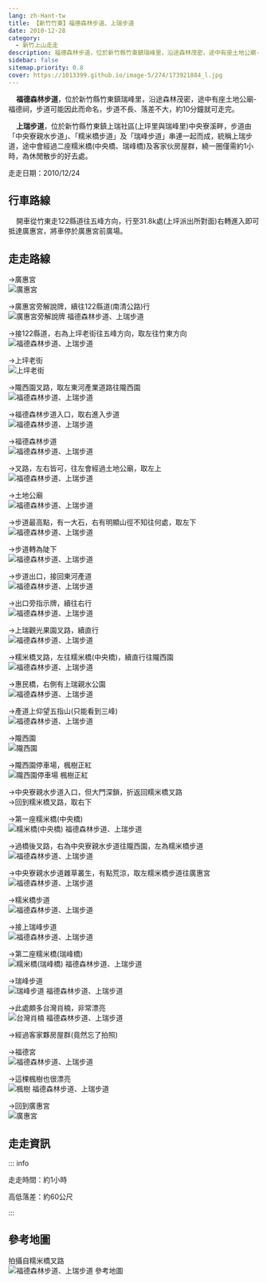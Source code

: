 ```yaml
---
lang: zh-Hant-tw
title: 【新竹竹東】福德森林步道、上瑞步道
date: 2010-12-28
category: 
  - 新竹上山走走
description: 福德森林步道，位於新竹縣竹東鎮瑞峰里，沿途森林茂密，途中有座土地公廟-福德祠，步道可能因此而命名，步道不長、落差不大，約10分鐘就可走完。 上瑞步道，位於新竹縣竹東鎮上瑞社區(上坪里與瑞峰里)中央寮溪畔，步道由「中央寮親水步道」、「糯米橋步道」及「瑞峰步道」串連一起而成，統稱上瑞步道，途中會經過二座糯米橋(中央橋、瑞峰橋)及客家伙房屋群，繞一圈僅需約1小時，為休閒散步的好去處。
sidebar: false
sitemap.priority: 0.8
cover: https://1013399.github.io/image-5/274/173921884_l.jpg
---
```


    **福德森林步道**，位於新竹縣竹東鎮瑞峰里，沿途森林茂密，途中有座土地公廟-福德祠，步道可能因此而命名，步道不長、落差不大，約10分鐘就可走完。  

    **上瑞步道**，位於新竹縣竹東鎮上瑞社區(上坪里與瑞峰里)中央寮溪畔，步道由「中央寮親水步道」、「糯米橋步道」及「瑞峰步道」串連一起而成，統稱上瑞步道，途中會經過二座糯米橋(中央橋、瑞峰橋)及客家伙房屋群，繞一圈僅需約1小時，為休閒散步的好去處。

<!-- more -->

走走日期：2010/12/24

## 行車路線
    開車從竹東走122縣道往五峰方向，行至31.8k處(上坪派出所對面)右轉進入即可抵達廣惠宮，將車停於廣惠宮前廣場。

## 走走路線
→廣惠宮  
![廣惠宮](https://1013399.github.io/image-5/274/173921829_l.jpg)

→廣惠宮旁解說牌，續往122縣道(南清公路)行  
![廣惠宮旁解說牌 福德森林步道、上瑞步道](https://1013399.github.io/image-5/274/173921834_l.jpg)

→接122縣道，右為上坪老街往五峰方向，取左往竹東方向  
![福德森林步道、上瑞步道](https://1013399.github.io/image-5/274/173921837_l.jpg)

→上坪老街  
![上坪老街](https://1013399.github.io/image-5/274/173921840_l.jpg)

→隴西園叉路，取左東河產業道路往隴西園  
![福德森林步道、上瑞步道](https://1013399.github.io/image-5/274/173921842_l.jpg)

→福德森林步道入口，取右進入步道  
![福德森林步道、上瑞步道](https://1013399.github.io/image-5/274/173921845_l.jpg)

→福德森林步道  
![福德森林步道、上瑞步道](https://1013399.github.io/image-5/274/173921849_l.jpg)

→叉路，左右皆可，往左會經過土地公廟，取左上  
![福德森林步道、上瑞步道](https://1013399.github.io/image-5/274/173921852_l.jpg)

→土地公廟  
![福德森林步道、上瑞步道](https://1013399.github.io/image-5/274/173921855_l.jpg)

→步道最高點，有一大石，右有明顯山徑不知往何處，取左下  
![福德森林步道、上瑞步道](https://1013399.github.io/image-5/274/173921858_l.jpg)

→步道轉為陡下  
![福德森林步道、上瑞步道](https://1013399.github.io/image-5/274/173921863_l.jpg)

→步道出口，接回東河產道  
![福德森林步道、上瑞步道](https://1013399.github.io/image-5/274/173921866_l.jpg)

→出口旁指示牌，續往右行  
![福德森林步道、上瑞步道](https://1013399.github.io/image-5/274/173921872_l.jpg)

→上瑞觀光果園叉路，續直行  
![福德森林步道、上瑞步道](https://1013399.github.io/image-5/274/173921875_l.jpg)

→糯米橋叉路，左往糯米橋(中央橋)，續直行往隴西園  
![福德森林步道、上瑞步道](https://1013399.github.io/image-5/274/173921880_l.jpg)

→惠民橋，右側有上瑞親水公園  
![福德森林步道、上瑞步道](https://1013399.github.io/image-5/274/173921884_l.jpg)

→產道上仰望五指山(只能看到三峰)  
![福德森林步道、上瑞步道](https://1013399.github.io/image-5/274/173921886_l.jpg)

→隴西園  
![隴西園](https://1013399.github.io/image-5/274/173921889_l.jpg)

→隴西園停車場，楓樹正紅  
![隴西園停車場 楓樹正紅](https://1013399.github.io/image-5/274/173921893_l.jpg)

→中央寮親水步道入口，但大門深鎖，折返回糯米橋叉路  
→回到糯米橋叉路，取右下

→第一座糯米橋(中央橋)  
![糯米橋(中央橋) 福德森林步道、上瑞步道](https://1013399.github.io/image-5/274/173921895_l.jpg)

→過橋後叉路，右為中央寮親水步道往隴西園，左為糯米橋步道  
![福德森林步道、上瑞步道](https://1013399.github.io/image-5/274/173921897_l.jpg)

→中央寮親水步道雜草叢生，有點荒涼，取左糯米橋步道往廣惠宮  
![福德森林步道、上瑞步道](https://1013399.github.io/image-5/274/173921903_l.jpg)

→糯米橋步道  
![福德森林步道、上瑞步道](https://1013399.github.io/image-5/274/173921909_l.jpg)

→接上瑞峰步道  
![福德森林步道、上瑞步道](https://1013399.github.io/image-5/274/173921915_l.jpg)

→第二座糯米橋(瑞峰橋)  
![糯米橋(瑞峰橋) 福德森林步道、上瑞步道](https://1013399.github.io/image-5/274/173921921_l.jpg)

→瑞峰步道  
![瑞峰步道 福德森林步道、上瑞步道](https://1013399.github.io/image-5/274/173921924_l.jpg)

→此處頗多台灣肖楠，非常漂亮  
![台灣肖楠 福德森林步道、上瑞步道](https://1013399.github.io/image-5/274/173921928_l.jpg)

→經過客家夥房屋群(竟然忘了拍照)

→福德宮  
![福德森林步道、上瑞步道](https://1013399.github.io/image-5/274/173921931_l.jpg)

→這棵楓樹也很漂亮  
![楓樹 福德森林步道、上瑞步道](https://1013399.github.io/image-5/274/173921933_l.jpg)

→回到廣惠宮  
![廣惠宮](https://1013399.github.io/image-5/274/173921936_l.jpg)

## 走走資訊
::: info

走走時間：約1小時

高低落差：約60公尺

:::

## 參考地圖
拍攝自糯米橋叉路  
![福德森林步道、上瑞步道 參考地圖](https://1013399.github.io/image-5/274/173921973_l.jpg)